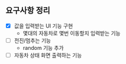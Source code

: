 ## 요구사항 정리

- [x] 값을 입력받는 UI 기능 구현
  - 몇대의 자동차로 몇번 이동할지 입력받는 기능
- [ ] 전진/멈추는 기능
  - random 기능 추가
- [ ] 자동차 상태 화면 출력하는 기능